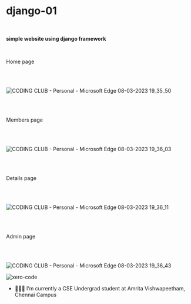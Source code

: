 # django-01

<br />

**simple website using django framework**

<br />

Home page 

<br />
<br />

![CODING CLUB - Personal - Microsoft​ Edge 08-03-2023 19_35_50](https://user-images.githubusercontent.com/106002920/223734851-9cc6c9b2-3302-4662-b3f6-ba1289cb3e62.png)

<br />
<br />

Members page

<br />
<br />

![CODING CLUB - Personal - Microsoft​ Edge 08-03-2023 19_36_03](https://user-images.githubusercontent.com/106002920/223734979-dfa0ffd2-0f00-42cb-9bb8-8c634fd5cc58.png)

<br />
<br />

Details page

<br />
<br />

![CODING CLUB - Personal - Microsoft​ Edge 08-03-2023 19_36_11](https://user-images.githubusercontent.com/106002920/223735165-dd2464ff-7bab-4ca0-9ab6-58e29ca5bf2e.png)


<br />
<br />

Admin page 

<br />
<br />

![CODING CLUB - Personal - Microsoft​ Edge 08-03-2023 19_36_43](https://user-images.githubusercontent.com/106002920/223735304-79414ffa-c3be-4ccb-8589-84eecb67ffc2.png)


![xero-code](https://user-images.githubusercontent.com/106002920/233944227-6043ee83-dd87-4304-a525-a29ad7327051.gif)



- 👨🏽‍💻 I’m currently a CSE Undergrad student at Amrita Vishwapeetham, Chennai Campus


